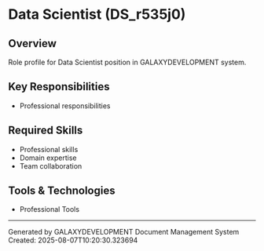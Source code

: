 # Data Scientist (DS_r535j0)

## Overview
Role profile for Data Scientist position in GALAXYDEVELOPMENT system.

## Key Responsibilities
- Professional responsibilities

## Required Skills
- Professional skills
- Domain expertise
- Team collaboration

## Tools & Technologies
- Professional Tools

---
Generated by GALAXYDEVELOPMENT Document Management System
Created: 2025-08-07T10:20:30.323694

